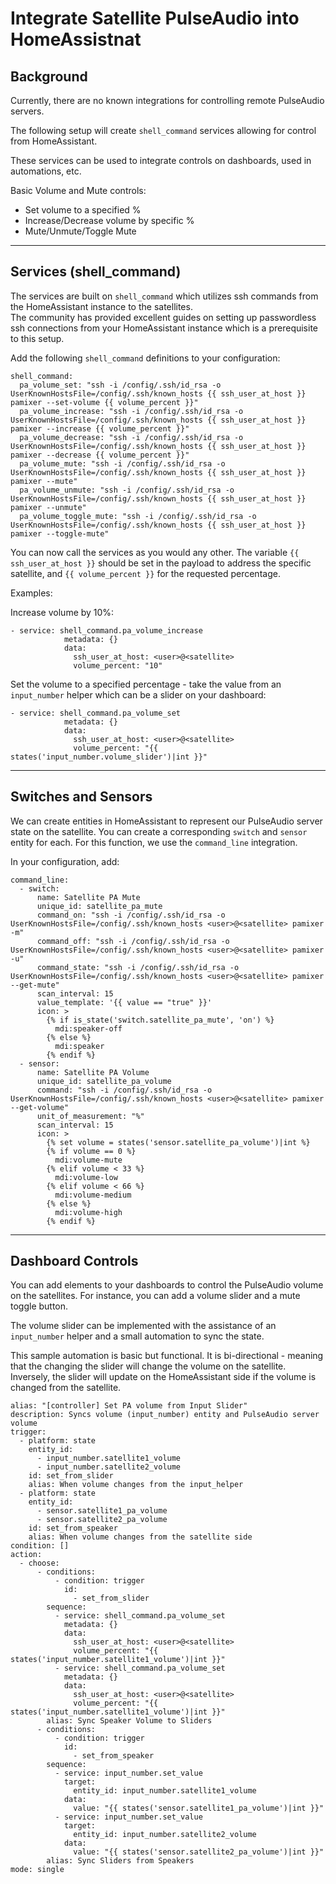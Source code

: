 # Integrate Satellite PulseAudio into HomeAssistnat

## Background
Currently, there are no known integrations for controlling remote PulseAudio servers.

The following setup will create `shell_command` services allowing for control from HomeAssistant. 

These services can be used to integrate controls on dashboards, used in automations, etc.


Basic Volume and Mute controls:
- Set volume to a specified %
- Increase/Decrease volume by specific %
- Mute/Unmute/Toggle Mute

---

## Services (shell_command)
The services are built on `shell_command` which utilizes ssh commands from the HomeAssistant instance to the satellites.  
The community has provided excellent guides on setting up passwordless ssh connections from your HomeAssistant instance which is a prerequisite to this setup.

Add the following `shell_command` definitions to your configuration:
```
shell_command:
  pa_volume_set: "ssh -i /config/.ssh/id_rsa -o UserKnownHostsFile=/config/.ssh/known_hosts {{ ssh_user_at_host }} pamixer --set-volume {{ volume_percent }}"
  pa_volume_increase: "ssh -i /config/.ssh/id_rsa -o UserKnownHostsFile=/config/.ssh/known_hosts {{ ssh_user_at_host }} pamixer --increase {{ volume_percent }}"
  pa_volume_decrease: "ssh -i /config/.ssh/id_rsa -o UserKnownHostsFile=/config/.ssh/known_hosts {{ ssh_user_at_host }} pamixer --decrease {{ volume_percent }}"
  pa_volume_mute: "ssh -i /config/.ssh/id_rsa -o UserKnownHostsFile=/config/.ssh/known_hosts {{ ssh_user_at_host }} pamixer --mute"
  pa_volume_unmute: "ssh -i /config/.ssh/id_rsa -o UserKnownHostsFile=/config/.ssh/known_hosts {{ ssh_user_at_host }} pamixer --unmute"
  pa_volume_toggle_mute: "ssh -i /config/.ssh/id_rsa -o UserKnownHostsFile=/config/.ssh/known_hosts {{ ssh_user_at_host }} pamixer --toggle-mute"
```

You can now call the services as you would any other.
The variable `{{ ssh_user_at_host }}` should be set in the payload to address the specific satellite, and `{{ volume_percent }}` for the requested percentage.

Examples:

Increase volume by 10%:
```
- service: shell_command.pa_volume_increase
            metadata: {}
            data:
              ssh_user_at_host: <user>@<satellite>
              volume_percent: "10"
```

Set the volume to a specified percentage - take the value from an `input_number` helper which can be a slider on your dashboard:
```
- service: shell_command.pa_volume_set
            metadata: {}
            data:
              ssh_user_at_host: <user>@<satellite>
              volume_percent: "{{ states('input_number.volume_slider')|int }}"
```


---

## Switches and Sensors

We can create entities in HomeAssistant to represent our PulseAudio server state on the satellite.  You can create a corresponding `switch` and `sensor` entity for each.
For this function, we use the `command_line` integration.

In your configuration, add:
```
command_line:
  - switch:
      name: Satellite PA Mute
      unique_id: satellite_pa_mute
      command_on: "ssh -i /config/.ssh/id_rsa -o UserKnownHostsFile=/config/.ssh/known_hosts <user>@<satellite> pamixer -m"
      command_off: "ssh -i /config/.ssh/id_rsa -o UserKnownHostsFile=/config/.ssh/known_hosts <user>@<satellite> pamixer -u"
      command_state: "ssh -i /config/.ssh/id_rsa -o UserKnownHostsFile=/config/.ssh/known_hosts <user>@<satellite> pamixer --get-mute"
      scan_interval: 15
      value_template: '{{ value == "true" }}'
      icon: >
        {% if is_state('switch.satellite_pa_mute', 'on') %}
          mdi:speaker-off
        {% else %}
          mdi:speaker
        {% endif %}
  - sensor:
      name: Satellite PA Volume
      unique_id: satellite_pa_volume
      command: "ssh -i /config/.ssh/id_rsa -o UserKnownHostsFile=/config/.ssh/known_hosts <user>@<satellite> pamixer --get-volume"
      unit_of_measurement: "%"
      scan_interval: 15
      icon: >
        {% set volume = states('sensor.satellite_pa_volume')|int %}
        {% if volume == 0 %}
          mdi:volume-mute
        {% elif volume < 33 %}
          mdi:volume-low
        {% elif volume < 66 %}
          mdi:volume-medium
        {% else %}
          mdi:volume-high
        {% endif %}
```

---

## Dashboard Controls

You can add elements to your dashboards to control the PulseAudio volume on the satellites.
For instance, you can add a volume slider and a mute toggle button.

The volume slider can be implemented with the assistance of an `input_number` helper and a small automation to sync the state.

This sample automation is basic but functional.  It is bi-directional - meaning that the changing the slider will change the volume on the satellite.
Inversely, the slider will update on the HomeAssistant side if the volume is changed from the satellite.


```
alias: "[controller] Set PA volume from Input Slider"
description: Syncs volume (input_number) entity and PulseAudio server volume
trigger:
  - platform: state
    entity_id:
      - input_number.satellite1_volume
      - input_number.satellite2_volume
    id: set_from_slider
    alias: When volume changes from the input_helper
  - platform: state
    entity_id:
      - sensor.satellite1_pa_volume
      - sensor.satellite2_pa_volume
    id: set_from_speaker
    alias: When volume changes from the satellite side
condition: []
action:
  - choose:
      - conditions:
          - condition: trigger
            id:
              - set_from_slider
        sequence:
          - service: shell_command.pa_volume_set
            metadata: {}
            data:
              ssh_user_at_host: <user>@<satellite>
              volume_percent: "{{ states('input_number.satellite1_volume')|int }}"
          - service: shell_command.pa_volume_set
            metadata: {}
            data:
              ssh_user_at_host: <user>@<satellite>
              volume_percent: "{{ states('input_number.satellite1_volume')|int }}"
        alias: Sync Speaker Volume to Sliders
      - conditions:
          - condition: trigger
            id:
              - set_from_speaker
        sequence:
          - service: input_number.set_value
            target:
              entity_id: input_number.satellite1_volume
            data:
              value: "{{ states('sensor.satellite1_pa_volume')|int }}"
          - service: input_number.set_value
            target:
              entity_id: input_number.satellite2_volume
            data:
              value: "{{ states('sensor.satellite2_pa_volume')|int }}"
        alias: Sync Sliders from Speakers
mode: single

```
